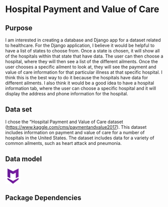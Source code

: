 # Hospital Payment and Value of Care

## Purpose
I am interested in creating a database and Django app for a dataset related to healthcare.
For the Django application, I believe it would be helpful to have a list of
states to choose from. Once a state is chosen, it will show all of the hospitals
within that state that have data. The user can then choose a hospital, where they
will then see a list of the different ailments. Once the user chooses a specific
ailment to look at, they will see the payment and value of care information for
that particular illness at that specific hospital. I think this is the best way
to do it because the hospitals have data for different ailments. I also think it
would be a good idea to have a hospital information tab, where the user can choose
a specific hospital and it will display the address and phone information for the
hospital.

## Data set
I chose the “Hospital Payment and Value of Care dataset
(https://www.kaggle.com/cms/paymentandvalue2017).
This dataset includes information on payment and value of care for a number of
hospitals in the United States. The dataset includes data for a variety of common
ailments, such as heart attack and pneumonia.

## Data model
![alt text](https://github.com/adam-p/markdown-here/raw/master/src/common/images/icon48.png "Logo Title Text 1")

## Package Dependencies

